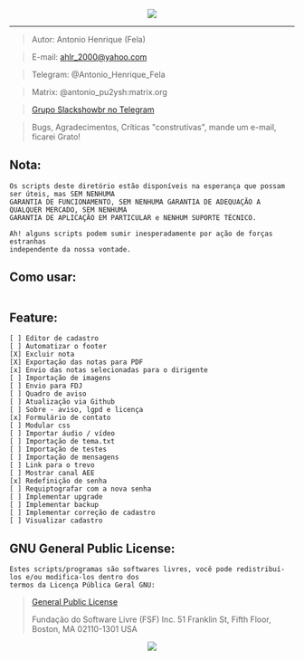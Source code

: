 <p align="center" width="100%">
    <img src="https://geea.com.br/imagem/trevo.png">
</p>


--------------



>Autor: Antonio Henrique (Fela)

>E-mail: ahlr_2000@yahoo.com

>Telegram: @Antonio_Henrique_Fela

>Matrix: @antonio_pu2ysh:matrix.org

>[Grupo Slackshowbr no Telegram](https://t.me/slackshowbr)



>Bugs, Agradecimentos, Críticas "construtivas", mande um e-mail, ficarei Grato!



**Nota:**
----------
```
Os scripts deste diretório estão disponíveis na esperança que possam ser úteis, mas SEM NENHUMA
GARANTIA DE FUNCIONAMENTO, SEM NENHUMA GARANTIA DE ADEQUAÇÃO A QUALQUER MERCADO, SEM NENHUMA
GARANTIA DE APLICAÇÃO EM PARTICULAR e NENHUM SUPORTE TÉCNICO.

Ah! alguns scripts podem sumir inesperadamente por ação de forças estranhas
independente da nossa vontade.
```


**Como usar:**
----------------------
```

```


**Feature:**
------
```
[ ] Editor de cadastro
[ ] Automatizar o footer
[X] Excluir nota
[X] Exportação das notas para PDF
[x] Envio das notas selecionadas para o dirigente 
[ ] Importação de imagens 
[ ] Envio para FDJ 
[ ] Quadro de aviso 
[ ] Atualização via Github 
[ ] Sobre - aviso, lgpd e licença 
[x] Formulário de contato
[ ] Modular css
[ ] Importar áudio / vídeo
[ ] Importação de tema.txt
[ ] Importação de testes
[ ] Importação de mensagens
[ ] Link para o trevo 
[ ] Mostrar canal AEE
[x] Redefinição de senha
[ ] Requiptografar com a nova senha
[ ] Implementar upgrade 
[ ] Implementar backup
[ ] Implementar correção de cadastro
[ ] Visualizar cadastro
```


**GNU General Public License:**
-------------------------------
```
Estes scripts/programas são softwares livres, você pode redistribuí-los e/ou modifica-los dentro dos
termos da Licença Pública Geral GNU:
```
> [General Public License](https://pt.wikipedia.org/wiki/GNU_General_Public_License)
>
>Fundação do Software Livre (FSF) Inc. 51 Franklin St, Fifth Floor, Boston, MA 02110-1301 USA

<p align="center" width="100%">
    <img src="https://bytebucket.org/ahlrodrigues/slackonfig/raw/adca69d05d4b9db0ee9cfa65f54cad4e87dabad7/imgs/poweredbyslack.gif">
</p>
